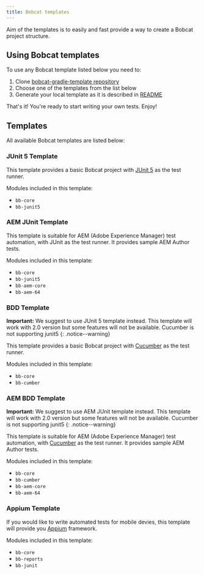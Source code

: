 ```yaml
---
title: Bobcat templates
---
```


Aim of the templates is to easily and fast provide a way to create a Bobcat project structure.

## Using Bobcat templates

To use any Bobcat template listed below you need to:

1. Clone [bobcat-gradle-template repository](https://github.com/Cognifide/bobcat-gradle-template)
2. Choose one of the templates from the list below
3. Generate your local template as it is described in [README](https://github.com/Cognifide/bobcat-gradle-template/blob/master/README.md)

That's it! You're ready to start writing your own tests. Enjoy!

## Templates

All available Bobcat templates are listed below:

### JUnit 5 Template

This template provides a basic Bobcat project with [JUnit 5](https://junit.org/junit5/) as the test runner.

Modules included in this template:
  - `bb-core`
  - `bb-junit5`

### AEM JUnit Template

This template is suitable for AEM (Adobe Experience Manager) test automation, with JUnit as the test runner. It provides sample AEM Author tests.

Modules included in this template:
  - `bb-core`
  - `bb-junit5`
  - `bb-aem-core`
  - `bb-aem-64`

### BDD Template
**Important:** We suggest to use JUnit 5 template instead. This template will work with 2.0 version but some features will not be available. Cucumber is not supporting junit5 
{: .notice--warning}

This template provides a basic Bobcat project with [Cucumber](https://docs.cucumber.io/) as the test runner.
 
Modules included in this template:
  - `bb-core`
  - `bb-cumber`

### AEM BDD Template
**Important:** We suggest to use AEM JUnit template instead. This template will work with 2.0 version but some features will not be available. Cucumber is not supporting junit5
{: .notice--warning}

This template is suitable for AEM (Adobe Experience Manager) test automation, with [Cucumber](https://docs.cucumber.io/) as the test runner. It provides sample AEM Author tests.

Modules included in this template:
  - `bb-core`
  - `bb-cumber`
  - `bb-aem-core`
  - `bb-aem-64`

### Appium Template

If you would like to write automated tests for mobile devies, this template will provide you [Appium](http://appium.io/) framework.

Modules included in this template:
  - `bb-core`
  - `bb-reports`
  - `bb-junit`
